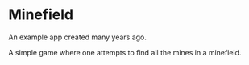 Minefield
====================

An example app created many years ago.

A simple game where one attempts to find all the mines in a minefield.

